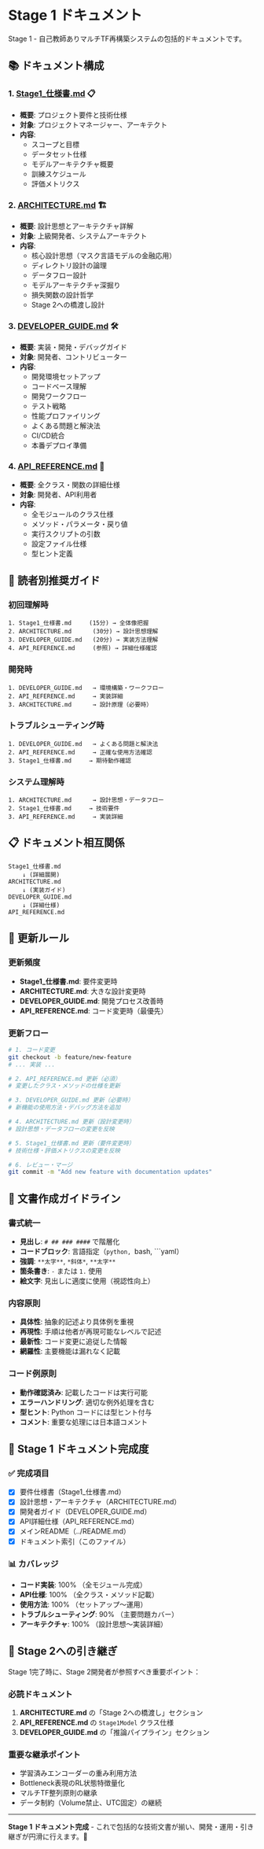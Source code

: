 # Stage 1 ドキュメント

Stage 1 - 自己教師ありマルチTF再構築システムの包括的ドキュメントです。

## 📚 ドキュメント構成

### 1. [Stage1_仕様書.md](Stage1_仕様書.md) 📋
- **概要**: プロジェクト要件と技術仕様
- **対象**: プロジェクトマネージャー、アーキテクト
- **内容**: 
  - スコープと目標
  - データセット仕様
  - モデルアーキテクチャ概要
  - 訓練スケジュール
  - 評価メトリクス

### 2. [ARCHITECTURE.md](ARCHITECTURE.md) 🏗️
- **概要**: 設計思想とアーキテクチャ詳解
- **対象**: 上級開発者、システムアーキテクト
- **内容**:
  - 核心設計思想（マスク言語モデルの金融応用）
  - ディレクトリ設計の論理
  - データフロー設計
  - モデルアーキテクチャ深掘り
  - 損失関数の設計哲学
  - Stage 2への橋渡し設計

### 3. [DEVELOPER_GUIDE.md](DEVELOPER_GUIDE.md) 🛠️
- **概要**: 実装・開発・デバッグガイド
- **対象**: 開発者、コントリビューター
- **内容**:
  - 開発環境セットアップ
  - コードベース理解
  - 開発ワークフロー
  - テスト戦略
  - 性能プロファイリング
  - よくある問題と解決法
  - CI/CD統合
  - 本番デプロイ準備

### 4. [API_REFERENCE.md](API_REFERENCE.md) 📖
- **概要**: 全クラス・関数の詳細仕様
- **対象**: 開発者、API利用者
- **内容**:
  - 全モジュールのクラス仕様
  - メソッド・パラメータ・戻り値
  - 実行スクリプトの引数
  - 設定ファイル仕様
  - 型ヒント定義

## 🎯 読者別推奨ガイド

### 初回理解時
```
1. Stage1_仕様書.md     (15分) → 全体像把握
2. ARCHITECTURE.md      (30分) → 設計思想理解
3. DEVELOPER_GUIDE.md   (20分) → 実装方法理解
4. API_REFERENCE.md     (参照) → 詳細仕様確認
```

### 開発時
```
1. DEVELOPER_GUIDE.md   → 環境構築・ワークフロー
2. API_REFERENCE.md     → 実装詳細
3. ARCHITECTURE.md      → 設計原理（必要時）
```

### トラブルシューティング時
```
1. DEVELOPER_GUIDE.md   → よくある問題と解決法
2. API_REFERENCE.md     → 正確な使用方法確認
3. Stage1_仕様書.md     → 期待動作確認
```

### システム理解時
```
1. ARCHITECTURE.md      → 設計思想・データフロー
2. Stage1_仕様書.md     → 技術要件
3. API_REFERENCE.md     → 実装詳細
```

## 📋 ドキュメント相互関係

```
Stage1_仕様書.md
    ↓ (詳細展開)
ARCHITECTURE.md
    ↓ (実装ガイド)
DEVELOPER_GUIDE.md  
    ↓ (詳細仕様)
API_REFERENCE.md
```

## 🔄 更新ルール

### 更新頻度
- **Stage1_仕様書.md**: 要件変更時
- **ARCHITECTURE.md**: 大きな設計変更時
- **DEVELOPER_GUIDE.md**: 開発プロセス改善時
- **API_REFERENCE.md**: コード変更時（最優先）

### 更新フロー
```bash
# 1. コード変更
git checkout -b feature/new-feature
# ... 実装 ...

# 2. API_REFERENCE.md 更新（必須）
# 変更したクラス・メソッドの仕様を更新

# 3. DEVELOPER_GUIDE.md 更新（必要時）
# 新機能の使用方法・デバッグ方法を追加

# 4. ARCHITECTURE.md 更新（設計変更時）
# 設計思想・データフローの変更を反映

# 5. Stage1_仕様書.md 更新（要件変更時）
# 技術仕様・評価メトリクスの変更を反映

# 6. レビュー・マージ
git commit -m "Add new feature with documentation updates"
```

## 📝 文書作成ガイドライン

### 書式統一
- **見出し**: `# ## ### ####` で階層化
- **コードブロック**: 言語指定（```python, ```bash, ```yaml）
- **強調**: `**太字**`, `*斜体*`, `**太字**`
- **箇条書き**: `-` または `1.` 使用
- **絵文字**: 見出しに適度に使用（視認性向上）

### 内容原則
- **具体性**: 抽象的記述より具体例を重視
- **再現性**: 手順は他者が再現可能なレベルで記述
- **最新性**: コード変更に追従した情報
- **網羅性**: 主要機能は漏れなく記載

### コード例原則
- **動作確認済み**: 記載したコードは実行可能
- **エラーハンドリング**: 適切な例外処理を含む
- **型ヒント**: Python コードには型ヒント付与
- **コメント**: 重要な処理には日本語コメント

## 🎯 Stage 1 ドキュメント完成度

### ✅ 完成項目
- [x] 要件仕様書（Stage1_仕様書.md）
- [x] 設計思想・アーキテクチャ（ARCHITECTURE.md）
- [x] 開発者ガイド（DEVELOPER_GUIDE.md）
- [x] API詳細仕様（API_REFERENCE.md）
- [x] メインREADME（../README.md）
- [x] ドキュメント索引（このファイル）

### 📊 カバレッジ
- **コード実装**: 100% （全モジュール完成）
- **API仕様**: 100% （全クラス・メソッド記載）
- **使用方法**: 100% （セットアップ～運用）
- **トラブルシューティング**: 90% （主要問題カバー）
- **アーキテクチャ**: 100% （設計思想～実装詳細）

## 🚀 Stage 2への引き継ぎ

Stage 1完了時に、Stage 2開発者が参照すべき重要ポイント：

### 必読ドキュメント
1. **ARCHITECTURE.md** の「Stage 2への橋渡し」セクション
2. **API_REFERENCE.md** の `Stage1Model` クラス仕様
3. **DEVELOPER_GUIDE.md** の「推論パイプライン」セクション

### 重要な継承ポイント
- 学習済みエンコーダーの重み利用方法
- Bottleneck表現のRL状態特徴量化
- マルチTF整列原則の継承
- データ制約（Volume禁止、UTC固定）の継続

---

**Stage 1 ドキュメント完成** - これで包括的な技術文書が揃い、開発・運用・引き継ぎが円滑に行えます。🎉